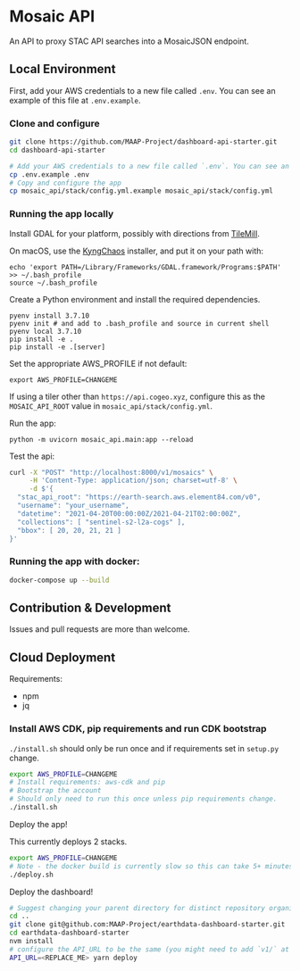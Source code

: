 # Mosaic API

An API to proxy STAC API searches into a MosaicJSON endpoint.

## Local Environment

First, add your AWS credentials to a new file called `.env`. You can see an example of this file at `.env.example`.

### Clone and configure

```bash
git clone https://github.com/MAAP-Project/dashboard-api-starter.git
cd dashboard-api-starter

# Add your AWS credentials to a new file called `.env`. You can see an example of this file at `.env.example`.
cp .env.example .env
# Copy and configure the app
cp mosaic_api/stack/config.yml.example mosaic_api/stack/config.yml
```

### Running the app locally

Install GDAL for your platform, possibly with directions from 
[TileMill](https://tilemill-project.github.io/tilemill/docs/guides/gdal/). 

On macOS, use the [KyngChaos](https://www.kyngchaos.com/software/frameworks/) 
installer, and put it on your path with:

```
echo 'export PATH=/Library/Frameworks/GDAL.framework/Programs:$PATH' >> ~/.bash_profile
source ~/.bash_profile
```

Create a Python environment and install the required dependencies.

    pyenv install 3.7.10
    pyenv init # and add to .bash_profile and source in current shell
    pyenv local 3.7.10
    pip install -e .
    pip install -e .[server]

Set the appropriate AWS_PROFILE if not default:

    export AWS_PROFILE=CHANGEME

If using a tiler other than `https://api.cogeo.xyz`, configure this as the `MOSAIC_API_ROOT` value in 
`mosaic_api/stack/config.yml`.

Run the app:

    python -m uvicorn mosaic_api.main:app --reload

Test the api:

```bash
curl -X "POST" "http://localhost:8000/v1/mosaics" \
     -H 'Content-Type: application/json; charset=utf-8' \
     -d $'{
  "stac_api_root": "https://earth-search.aws.element84.com/v0",
  "username": "your_username",
  "datetime": "2021-04-20T00:00:00Z/2021-04-21T02:00:00Z",
  "collections": [ "sentinel-s2-l2a-cogs" ],
  "bbox": [ 20, 20, 21, 21 ]
}'
```

### Running the app with docker:

```bash
docker-compose up --build
```

## Contribution & Development

Issues and pull requests are more than welcome.

## Cloud Deployment

Requirements:

* npm
* jq

### Install AWS CDK, pip requirements and run CDK bootstrap

`./install.sh` should only be run once and if requirements set in `setup.py` change.

```bash
export AWS_PROFILE=CHANGEME
# Install requirements: aws-cdk and pip
# Bootstrap the account
# Should only need to run this once unless pip requirements change.
./install.sh
```

Deploy the app!

This currently deploys 2 stacks.

```bash
export AWS_PROFILE=CHANGEME
# Note - the docker build is currently slow so this can take 5+ minutes to run 
./deploy.sh
```

Deploy the dashboard!

```bash
# Suggest changing your parent directory for distinct repository organization
cd ..
git clone git@github.com:MAAP-Project/earthdata-dashboard-starter.git
cd earthdata-dashboard-starter
nvm install
# configure the API_URL to be the same (you might need to add `v1/` at the end) as returned from `./deploy.sh`
API_URL=<REPLACE_ME> yarn deploy
```
